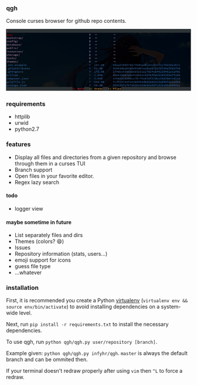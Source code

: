 ### qgh
Console curses browser for github repo contents.

![Screenshot](https://raw.githubusercontent.com/infyhr/qgh/master/screenshot.png "Screenshot")

### requirements
* httplib
* urwid
* python2.7

### features
* Display all files and directories from a given repository and browse through them in a curses TUI
* Branch support
* Open files in your favorite editor.
* Regex lazy search

#### todo
* logger view

#### maybe sometime in future
* List separately files and dirs
* Themes (colors? :smile:)
* Issues
* Repository information (stats, users...)
* emoji support for icons
* guess file type
* ...whatever

### installation
First, it is recommended you create a Python [virtualenv](https://virtualenv.pypa.io/en/latest/index.html) (`virtualenv env && source env/bin/activate`) to avoid installing dependencies on a system-wide level.

Next, run `pip install -r requirements.txt` to install the necessary dependencies.

To use qgh, run `python qgh/qgh.py user/repository [branch]`.

Example given: `python qgh/qgh.py infyhr/qgh`. `master` is always the default branch and can be ommited then.

If your terminal doesn't redraw properly after using `vim` then `^L` to force a redraw.
